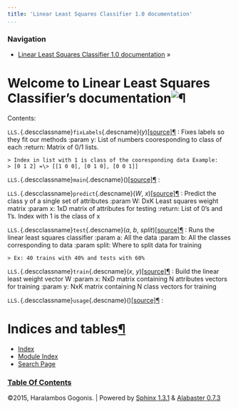 ```yaml
---
title: 'Linear Least Squares Classifier 1.0 documentation'
...
```


### Navigation

-   [Linear Least Squares Classifier 1.0
    documentation](index.html#document-index) »

Welcome to Linear Least Squares Classifier’s documentation![¶](#welcome-to-linear-least-squares-classifier-s-documentation "Permalink to this headline")
========================================================================================================================================================

Contents:

 `LLS.`{.descclassname}`fixLabels`{.descname}(*y*)[[source]](_modules/LLS.html#fixLabels)[¶](#LLS.fixLabels "Permalink to this definition")
:   Fixes labels so they fit our methods :param y: List of numbers
    cooresponding to class of each :return: Matrix of 0/1 lists.

    > Index in list with 1 is class of the cooresponding data Example:
    > [0 1 2] =\> [[1 0 0], [0 1 0], [0 0 1]]

 `LLS.`{.descclassname}`main`{.descname}()[[source]](_modules/LLS.html#main)[¶](#LLS.main "Permalink to this definition")
:   

 `LLS.`{.descclassname}`predict`{.descname}(*W*, *x*)[[source]](_modules/LLS.html#predict)[¶](#LLS.predict "Permalink to this definition")
:   Predict the class y of a single set of attributes :param W: DxK
    Least squares weight matrix :param x: 1xD matrix of attributes for
    testing :return: List of 0’s and 1’s. Index with 1 is the class of x

 `LLS.`{.descclassname}`test`{.descname}(*a*, *b*, *split*)[[source]](_modules/LLS.html#test)[¶](#LLS.test "Permalink to this definition")
:   Runs the linear least squares classifier :param a: All the data
    :param b: All the classes corresponding to data :param split: Where
    to split data for training

    > Ex: 40 trains with 40% and tests with 60%

 `LLS.`{.descclassname}`train`{.descname}(*x*, *y*)[[source]](_modules/LLS.html#train)[¶](#LLS.train "Permalink to this definition")
:   Build the linear least weight vector W :param x: NxD matrix
    containing N attributes vectors for training :param y: NxK matrix
    containing N class vectors for training

 `LLS.`{.descclassname}`usage`{.descname}()[[source]](_modules/LLS.html#usage)[¶](#LLS.usage "Permalink to this definition")
:   

Indices and tables[¶](#indices-and-tables "Permalink to this headline")
=======================================================================

-   [Index](genindex.html)
-   [Module Index](py-modindex.html)
-   [Search Page](search.html)

### [Table Of Contents](index.html#document-index)

©2015, Haralambos Gogonis. | Powered by [Sphinx
1.3.1](http://sphinx-doc.org/) & [Alabaster
0.7.3](https://github.com/bitprophet/alabaster)
